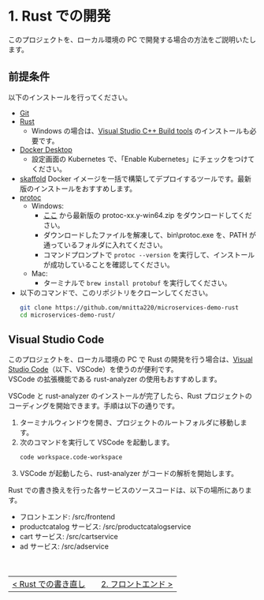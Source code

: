 # 1. Rust での開発

このプロジェクトを、ローカル環境の PC で開発する場合の方法をご説明いたします。

## 前提条件

以下のインストールを行ってください。

- [Git](https://git-scm.com/)
- [Rust](https://www.rust-lang.org/tools/install)
  - Windows の場合は、[Visual Studio C++ Build tools](https://visualstudio.microsoft.com/ja/visual-cpp-build-tools/) のインストールも必要です。
- [Docker Desktop](https://www.docker.com/products/docker-desktop)
  - 設定画面の Kubernetes で、「Enable Kubernetes」にチェックをつけてください。
- [skaffold](https://skaffold.dev/docs/install/) Docker イメージを一括で構築してデプロイするツールです。最新版のインストールをおすすめします。
- [protoc](https://github.com/hyperium/tonic?tab=readme-ov-file#dependencies)
  - Windows:
    - [ここ](https://github.com/protocolbuffers/protobuf/releases/latest) から最新版の protoc-xx.y-win64.zip をダウンロードしてください。
    - ダウンロードしたファイルを解凍して、bin\protoc.exe を、PATH が通っているフォルダに入れてください。
    - コマンドプロンプトで `protoc --version` を実行して、インストールが成功していることを確認してください。
  - Mac:
    - ターミナルで `brew install protobuf` を実行してください。
- 以下のコマンドで、このリポジトリをクローンしてください。
  ```sh
  git clone https://github.com/mnitta220/microservices-demo-rust
  cd microservices-demo-rust/
  ```

## Visual Studio Code

このプロジェクトを、ローカル環境の PC で Rust の開発を行う場合は、[Visual Studio Code](https://code.visualstudio.com/)（以下、VSCode）を使うのが便利です。  
VSCode の拡張機能である rust-analyzer の使用もおすすめします。

VSCode と rust-analyzer のインストールが完了したら、Rust プロジェクトのコーディングを開始できます。手順は以下の通りです。

1. ターミナルウィンドウを開き、プロジェクトのルートフォルダに移動します。
1. 次のコマンドを実行して VSCode を起動します。
   ```sh
   code workspace.code-workspace
   ```
1. VSCode が起動したら、rust-analyzer がコードの解析を開始します。

Rust での書き換えを行った各サービスのソースコードは、以下の場所にあります。

- フロントエンド: /src/frontend
- productcatalog サービス: /src/productcatalogservice
- cart サービス: /src/cartservice
- ad サービス: /src/adservice

<br>

<table style="width: 90%; margin-top: 20px;">
<tr>
<td style="text-align: left"><a href="../index.md">&lt;&nbsp;Rust での書き直し</a></td>
<td></td>
<td style="text-align: right"><a href="../2.frontend/2-0.frontend.md">2. フロントエンド&nbsp;&gt;</a></td>
</tr>
</table>
